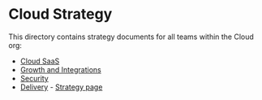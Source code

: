 # Cloud Strategy

This directory contains strategy documents for all teams within the Cloud org:

- [Cloud SaaS](cloud-saas/index.md)
- [Growth and Integrations](growth-and-integrations/index.md)
- [Security](security/index.md)
- [Delivery](../../../departments/product-engineering/engineering/cloud/delivery/index.md) - [Strategy page](delivery/index.md)
